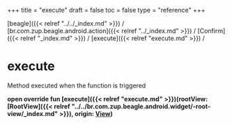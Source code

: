 +++
title = "execute"
draft = false
toc = false
type = "reference"
+++

[beagle]({{< relref "../../_index.md" >}}) / [br.com.zup.beagle.android.action]({{< relref "../_index.md" >}}) / [Confirm]({{< relref "_index.md" >}}) / [execute]({{< relref "execute.md" >}}) / 



# execute  


Method executed when the function is triggered

  
  
<b><b>open override fun [execute]({{< relref "execute.md" >}})(rootView: [RootView]({{< relref "../../br.com.zup.beagle.android.widget/-root-view/_index.md" >}}), origin: [View](https://developer.android.com/reference/kotlin/android/view/View.html))</b></b>  



